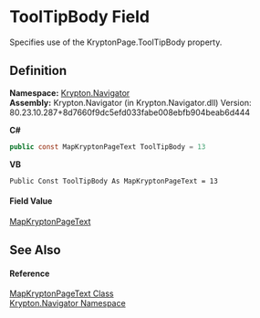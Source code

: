 # ToolTipBody Field


Specifies use of the KryptonPage.ToolTipBody property.



## Definition
**Namespace:** <a href="a21ac074-d119-3dc6-bd1c-d3a12c0128bc.md">Krypton.Navigator</a>  
**Assembly:** Krypton.Navigator (in Krypton.Navigator.dll) Version: 80.23.10.287+8d7660f9dc5efd033fabe008ebfb904beab6d444

**C#**
``` C#
public const MapKryptonPageText ToolTipBody = 13
```
**VB**
``` VB
Public Const ToolTipBody As MapKryptonPageText = 13
```



#### Field Value
<a href="34450203-091a-815b-cefa-f5c3403e4d68.md">MapKryptonPageText</a>

## See Also


#### Reference
<a href="34450203-091a-815b-cefa-f5c3403e4d68.md">MapKryptonPageText Class</a>  
<a href="a21ac074-d119-3dc6-bd1c-d3a12c0128bc.md">Krypton.Navigator Namespace</a>  
